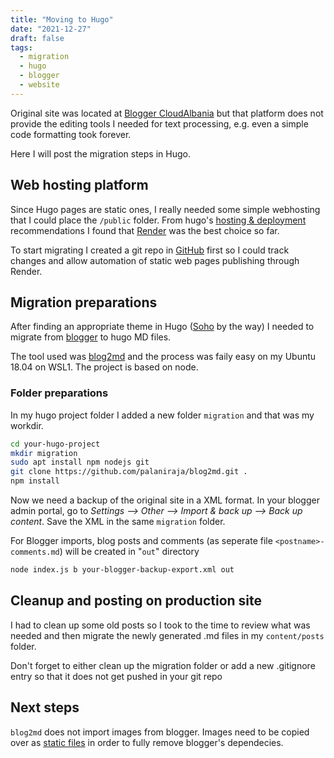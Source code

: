```yaml
---
title: "Moving to Hugo"
date: "2021-12-27"
draft: false
tags:
  - migration
  - hugo
  - blogger
  - website
---
```


Original site was located at [Blogger CloudAlbania](http://cloudalbania.blogspot.com/) but that platform does not provide the editing tools I needed for text processing, e.g. even a simple code formatting took forever.

Here I will post the migration steps in Hugo.

## Web hosting platform

Since Hugo pages are static ones, I really needed some simple webhosting that I could place the `/public` folder. From hugo's [hosting & deployment](https://gohugo.io/categories/hosting-and-deployment) recommendations I found that [Render](https://gohugo.io/hosting-and-deployment/hosting-on-render/) was the best choice so far.

To start migrating I created a git repo in [GitHub](https://github.com/besmirzanaj/cloudalbania-website) first so I could track changes and allow automation of static web pages publishing through Render.

## Migration preparations

After finding an appropriate theme in Hugo ([Soho](https://themes.gohugo.io/themes/soho/) by the way) I needed to migrate from [blogger](https://gohugo.io/tools/migrations/#blogger) to hugo MD files.

The tool used was [blog2md](https://github.com/palaniraja/blog2md) and the process was faily easy on my Ubuntu 18.04 on WSL1. The project is based on node.

### Folder preparations

In my hugo project folder I added a new folder ``migration`` and that was my workdir.

```bash
cd your-hugo-project
mkdir migration
sudo apt install npm nodejs git
git clone https://github.com/palaniraja/blog2md.git .
npm install
```

Now we need a backup of the original site in a XML format. In your blogger admin portal, go to _Settings –> Other –> Import & back up –> Back up content_.
Save the XML in the same ``migration`` folder.

For Blogger imports, blog posts and comments (as seperate file `<postname>-comments.md`) will be created in "`out`" directory

```bash
node index.js b your-blogger-backup-export.xml out
```

## Cleanup and posting on production site

I had to clean up some old posts so I took to the time to review what was needed and then migrate the newly generated .md files in my ``content/posts`` folder.

Don't forget to either clean up the migration folder or add a new .gitignore entry so that it does not get pushed in your git repo

## Next steps

`blog2md` does not import images from blogger. Images need to be copied over as [static files](https://gohugo.io/content-management/static-files/) in order to fully remove blogger's dependecies.
